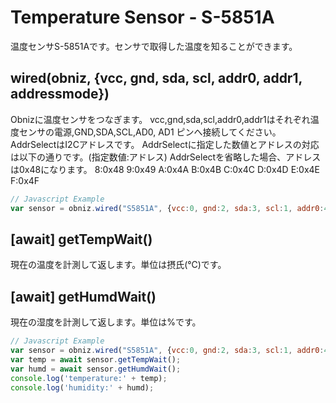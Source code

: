 # Temperature Sensor - S-5851A
温度センサS-5851Aです。センサで取得した温度を知ることができます。

## wired(obniz, {vcc, gnd, sda, scl, addr0, addr1, addressmode})
Obnizに温度センサをつなぎます。
vcc,gnd,sda,scl,addr0,addr1はそれぞれ温度センサの電源,GND,SDA,SCL,AD0, AD1 ピンへ接続してください。
AddrSelectはI2Cアドレスです。
AddrSelectに指定した数値とアドレスの対応は以下の通りです。(指定数値:アドレス)
AddrSelectを省略した場合、アドレスは0x48になります。
8:0x48
9:0x49
A:0x4A
B:0x4B
C:0x4C
D:0x4D
E:0x4E
F:0x4F


```javascript
// Javascript Example
var sensor = obniz.wired("S5851A", {vcc:0, gnd:2, sda:3, scl:1, addr0:4, addr1:5, addressmode:"A"});
```
## [await] getTempWait()
現在の温度を計測して返します。単位は摂氏(℃)です。

## [await] getHumdWait()
現在の湿度を計測して返します。単位は%です。
```javascript
// Javascript Example
var sensor = obniz.wired("S5851A", {vcc:0, gnd:2, sda:3, scl:1, addr0:4, addr1:5, addressmode:"A"});
var temp = await sensor.getTempWait();
var humd = await sensor.getHumdWait();
console.log('temperature:' + temp);
console.log('humidity:' + humd);
```
